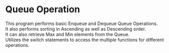 # Queue Operation
  
This program performs basic Enqueue and Dequeue Queue Operations.  
It also performs sorting in Ascending as well as Descending order.  
It can also retrieve Max and Min elements from the Queue.  
Utilizes the switch statements to access the multiple functions for different operations.
